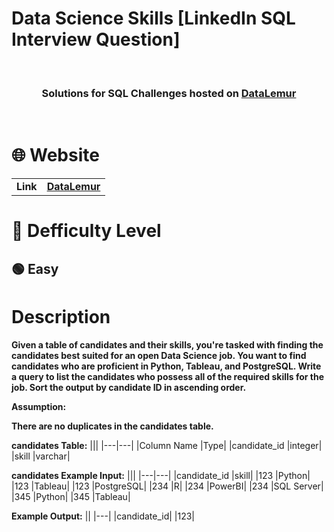 # Data Science Skills [LinkedIn SQL Interview Question]

 <br>
<div align="center"> 

  <h3>Solutions for SQL Challenges hosted on <a href="https://datalemur.com/">DataLemur</a></h3>
 
</div>
 <br>

# 🌐 Website
|||
|---|---|
|**Link**|**<a href="https://datalemur.com/questions/matching-skills">DataLemur<a>**|
  
# 🎯 Defficulty Level
  
<h2> 🟢 Easy </h2>
 
# Description

**Given a table of candidates and their skills, you're tasked with finding the candidates best suited for an open Data Science job. You want to find candidates who are proficient in Python, Tableau, and PostgreSQL.
Write a query to list the candidates who possess all of the required skills for the job. Sort the output by candidate ID in ascending order.**

**Assumption:**

**There are no duplicates in the candidates table.**

**candidates Table:**
|||
|---|---|
|Column Name	|Type|
|candidate_id	|integer|
|skill	|varchar|

**candidates Example Input:**
|||
|---|---|
|candidate_id	|skill|
|123	|Python|
|123	|Tableau|
|123	|PostgreSQL|
|234	|R|
|234	|PowerBI|
|234	|SQL Server|
|345	|Python|
|345	|Tableau|

**Example Output:**
||
|---|
|candidate_id|
|123|
